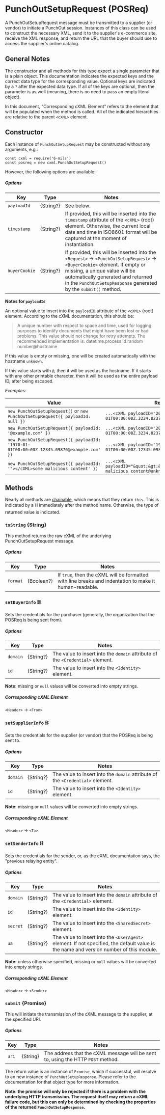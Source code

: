 # PunchOutSetupRequest (POSReq)

A PunchOutSetupRequest message must be transmitted to a supplier (or vendor) to initiate a PunchOut session. Instances of this class can be used to construct the necessary XML, send it to the supplier's e-commerce site, receive the XML response, and return the URL that the buyer should use to access the supplier's online catalog. 

## General Notes

The constructor and all methods for this type expect a single parameter that is a plain object. This documentation indicates the expected keys and the correct data type for the corresponding value. Optional keys are indicated by a `?` after the expected data type. If all of the keys are optional, then the parameter is as well (meaning, there is no need to pass an empty literal object).

In this document, "Corresponding cXML Element" refers to the element that will be populated when the method is called. All of the indicated hierarchies are relative to the parent `<cXML>` element.


## Constructor

Each instance of `PunchOutSetupRequest` may be constructed without any arguments, e.g.:

```
const cxml = require('6-mils')
const posreq = new cxml.PunchOutSetupRequest()
```

However, the following options are available:

##### Options

| Key | Type | Notes |
|-----|------|-------|
| `payloadId` | {String?} | See below. |
| `timestamp` | {String?} | If provided, this will be inserted into the `timestamp` attribute of the `<cXML>` (root) element. Otherwise, the current local date and time in ISO8601 format will be captured at the moment of instantiation. |
| `buyerCookie` | {String?} | If provided, this will be inserted into the `<Request>` → `<PunchOutSetupRequest>` → `<BuyerCookie>` element. If empty or missing, a unique value will be automatically generated and returned in the `PunchOutSetupResponse` generated by the `submit()` method. |

**Notes for `payloadId`**

An optional value to insert into the `payloadID` attribute of the `<cXML>` (root) element. According to the cXML documentation, this should be:

> A unique number with respect to space and time, used for logging purposes to identify documents that might have been lost or had problems. This value should not change for retry attempts. The recommended implementation is: datetime.process id.random number@hostname

If this value is empty or missing, one will be created automatically with the hostname `unknown`.

If this value starts with `@`, then it will be used as the hostname. If it starts with any other printable character, then it will be used as the entire payload ID, after being escaped.

_Examples:_

| Value | Result |
|-------|--------|
| `new PunchOutSetupRequest()` or `new PunchOutSetupRequest({ payloadId: null })` | `...<cXML payloadID="2000-01-01T00:00:00Z.3234.82372394812@unknown"...` |
| `new PunchOutSetupRequest({ payloadId: '@example.com' })` | `...<cXML payloadID="2000-01-01T00:00:00Z.3234.82372394812@example.com"...` |
| `new PunchOutSetupRequest({ payloadId: '1970-01-01T00:00:00Z.12345.09876@example.com' })` | `...<cXML payloadID="1970-01-01T00:00:00Z.12345.09876@example.com"...` |
| `new PunchOutSetupRequest({ payloadId: '"></cXML>some malicious content' })` | `...<cXML payloadID="&quot;&gt;&lt;/cXML&gt;some malicious content@unknown"...` |


## Methods

Nearly all methods are [chainable](https://en.wikipedia.org/wiki/Method_chaining), which means that they return `this`. This is indicated by a ⛓ immediately after the method name. Otherwise, the type of returned value is indicated.


### `toString` {String}

This method returns the raw cXML of the underlying PunchOutSetupRequest message.

##### Options

| Key | Type | Notes |
|-----|------|-------|
| `format` | {Boolean?} | If `true`, then the cXML will be formatted with line breaks and indentation to make it human-readable. |


### `setBuyerInfo` ⛓

Sets the credentials for the purchaser (generally, the organization that the POSReq is being sent from).

##### Options

| Key | Type | Notes |
|-----|------|-------|
| `domain` | {String?} | The value to insert into the `domain` attribute of the `<Credential>` element. |
| `id` | {String?} | The value to insert into the `<Identity>` element. |

**Note:** missing or `null` values will be converted into empty strings.

##### Corresponding cXML Element

`<Header>` → `<From>`


### `setSupplierInfo` ⛓

Sets the credentials for the supplier (or vendor) that the POSReq is being sent to.

##### Options

| Key | Type | Notes |
|-----|------|-------|
| `domain` | {String?} | The value to insert into the `domain` attribute of the `<Credential>` element. |
| `id` | {String?} | The value to insert into the `<Identity>` element. |

**Note:** missing or `null` values will be converted into empty strings.

##### Corresponding cXML Element

`<Header>` → `<To>`


### `setSenderInfo` ⛓

Sets the credentials for the sender, or, as the cXML documentation says, the "previous relaying entity".

##### Options

| Key | Type | Notes |
|-----|------|-------|
| `domain` | {String?} | The value to insert into the `domain` attribute of the `<Credential>` element. |
| `id` | {String?} | The value to insert into the `<Identity>` element. |
| `secret` | {String?} | The value to insert into the `<SharedSecret>` element. |
| `ua` | {String?} | The value to insert into the `<UserAgent>` element. If not specified, the default value is the name and version number of this module. |

**Note:** unless otherwise specified, missing or `null` values will be converted into empty strings.

##### Corresponding cXML Element

`<Header>` → `<Sender>`


### `submit` {Promise}

This will initiate the transmission of the cXML message to the supplier, at the specified URI.

##### Options

| Key | Type | Notes |
|-----|------|-------|
| `uri` | {String} | The address that the cXML message will be sent to, using the HTTP `POST` method. |

 The return value is an instance of `Promise`, which if successful, will resolve to an new instance of `PunchOutSetupResponse`. Please refer to the documentation for that object type for more information.

**Note: the promise will only be rejected if there is a problem with the underlying HTTP transmission. The request itself may return a cXML failure code, but this can only be determined by checking the properties of the returned `PunchOutSetupResponse`.**
